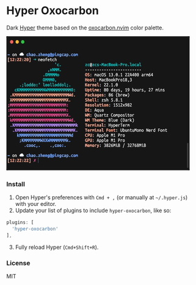 # Hyper Oxocarbon 

Dark [Hyper](https://hyper.is) theme based on the [oxocarbon.nvim](https://github.com/nyoom-engineering/oxocarbon.nvim) color palette.

<img src="screenshot.jpg" width="480" height="350">

### Install

1. Open Hyper's preferences with `Cmd + ,` (or manually at `~/.hyper.js`) with your editor.
2. Update your list of plugins to include `hyper-oxocarbon`, like so:

  ```js
plugins: [
    'hyper-oxocarbon'
],
```
3. Fully reload Hyper (`Cmd+Shift+R`).

### License

MIT
